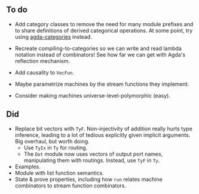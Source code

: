 ## To do

*   Add category classes to remove the need for many module prefixes and to share definitions of derived categorical operations.
    At some point, try using [agda-categories](https://github.com/agda/agda-categories) instead.
*   Recreate compiling-to-categories so we can write and read lambda notation instead of combinators!
    See how far we can get with Agda's reflection mechanism.
*   Add causality to `VecFun`.

*   Maybe parametrize machines by the stream functions they implement.
*   Consider making machines universe-level-polymorphic (easy).

## Did

*   Replace bit vectors with `TyF`.
    Non-injectivity of addition really hurts type inference, leading to a lot of tedious explicitly given implicit arguments.
    Big overhaul, but worth doing.
    *   Use `TyIx` in `Ty` for routing.
    *   The `Dot` module now uses vectors of output port names, manipulating them with routings.
        Instead, use `TyF` in `Ty`.
*   Examples.
*   Module with list function semantics.
*   State & prove properties, including how `run` relates machine combinators to stream function combinators.

